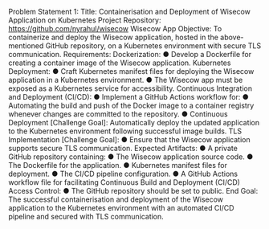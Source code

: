 Problem Statement 1:
Title: Containerisation and Deployment of Wisecow Application on Kubernetes
Project Repository: https://github.com/nyrahul/wisecow Wisecow App
Objective: To containerize and deploy the Wisecow application, hosted in the
above-mentioned GitHub repository, on a Kubernetes environment with secure TLS
communication.
Requirements:
Dockerization:
● Develop a Dockerfile for creating a container image of the Wisecow
application.
Kubernetes Deployment:
● Craft Kubernetes manifest files for deploying the Wisecow application
in a Kubernetes environment.
● The Wisecow app must be exposed as a Kubernetes service for
accessibility.
Continuous Integration and Deployment (CI/CD):
● Implement a GitHub Actions workflow for:
● Automating the build and push of the Docker image to a
container registry whenever changes are committed to the
repository.
● Continuous Deployment [Challenge Goal]: Automatically
deploy the updated application to the Kubernetes environment
following successful image builds.
TLS Implementation [Challenge Goal]:
● Ensure that the Wisecow application supports secure TLS
communication.
Expected Artifacts:
● A private GitHub repository containing:
● The Wisecow application source code.
● The Dockerfile for the application.
● Kubernetes manifest files for deployment.
● The CI/CD pipeline configuration.
● A GitHub Actions workflow file for facilitating Continuous Build
and Deployment (CI/CD)
Access Control:
● The GitHub repository should be set to public.
End Goal: The successful containerisation and deployment of the Wisecow
application to the Kubernetes environment with an automated CI/CD pipeline and
secured with TLS communication.